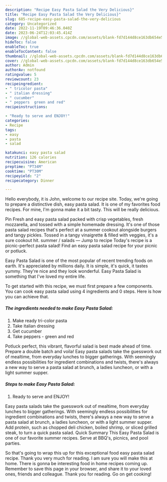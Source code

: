 ```yaml
---
description: "Recipe Easy Pasta Salad the Very Delicious}"
title: "Recipe Easy Pasta Salad the Very Delicious}"
slug: 685-recipe-easy-pasta-salad-the-very-delicious
category: Uncategorized
date: 2022-11-19T09:46:36.040Z
date: 2023-06-24T12:03:45.414Z
image: //global-web-assets.cpcdn.com/assets/blank-fd7d144d8ce163db654e5a02c40b08a2775adb7897d16e4062681dc7e1b2800f.png
hideToc: false
enableToc: true
enableTocContent: false
thumbnail: //global-web-assets.cpcdn.com/assets/blank-fd7d144d8ce163db654e5a02c40b08a2775adb7897d16e4062681dc7e1b2800f.png
cover: //global-web-assets.cpcdn.com/assets/blank-fd7d144d8ce163db654e5a02c40b08a2775adb7897d16e4062681dc7e1b2800f.png
author: Admin
authorAv: notfound
ratingvalue: 5
reviewcount: 23
recipeingredient:
- " tricolor pasta"
- " italian dressing"
- " cucumber"
- " peppers  green and red"
recipeinstructions:

- "Ready to serve and ENJOY!"
categories:
- Recipe
tags:
- easy
- pasta
- salad

katakunci: easy pasta salad 
nutrition: 126 calories
recipecuisine: American
preptime: "PT34M"
cooktime: "PT30M"
recipeyield: "2"
recipecategory: Dinner

---
```



Hello everybody, it is John, welcome to our recipe site. Today, we're going to prepare a distinctive dish, easy pasta salad. It is one of my favorites food recipes. For mine, I'm gonna make it a bit tasty. This will be really delicious.

Pin Fresh and easy pasta salad packed with crisp vegetables, fresh mozzarella, and tossed with a simple homemade dressing. It&#39;s one of those pasta salad recipes that&#39;s perfect at a summer cookout alongside burgers and tangy pickles. Tossed in a tangy vinaigrette &amp; filled with veggies, it&#39;s a sure cookout hit. summer / salads — Jump to recipe Today&#39;s recipe is a picnic-perfect pasta salad! Find an easy pasta salad recipe for your picnic or potluck.

Easy Pasta Salad is one of the most popular of recent trending foods on earth. It's appreciated by millions daily. It is simple, it's quick, it tastes yummy. They're nice and they look wonderful. Easy Pasta Salad is something that I've loved my entire life.


To get started with this recipe, we must first prepare a few components. You can cook easy pasta salad using 4 ingredients and 0 steps. Here is how you can achieve that.

<!--inarticleads1-->

##### The ingredients needed to make Easy Pasta Salad:

1. Make ready  tri-color pasta
1. Take  italian dressing
1. Get  cucumber
1. Take  peppers - green and red


Potluck perfect, this vibrant, flavorful salad is best made ahead of time. Prepare a double batch and voila! Easy pasta salads take the guesswork out of mealtime, from everyday lunches to bigger gatherings. With seemingly endless possibilities for ingredient combinations and twists, there&#39;s always a new way to serve a pasta salad at brunch, a ladies luncheon, or with a light summer supper. 

<!--inarticleads2-->

##### Steps to make Easy Pasta Salad:


1. Ready to serve and ENJOY!

Easy pasta salads take the guesswork out of mealtime, from everyday lunches to bigger gatherings. With seemingly endless possibilities for ingredient combinations and twists, there&#39;s always a new way to serve a pasta salad at brunch, a ladies luncheon, or with a light summer supper. Add protein, such as chopped deli chicken, boiled shrimp, or sliced grilled steak, to turn a quick pasta salad. Quick Summary This Easy Pasta Salad is one of our favorite summer recipes. Serve at BBQ&#39;s, picnics, and pool parties. 

So that's going to wrap this up for this exceptional food easy pasta salad recipe. Thank you very much for reading. I am sure you will make this at home. There is gonna be interesting food in home recipes coming up. Remember to save this page in your browser, and share it to your loved ones, friends and colleague. Thank you for reading. Go on get cooking!
